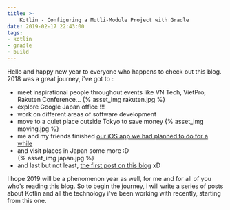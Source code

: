 ```yaml
---
title: >-
	Kotlin - Configuring a Mutli-Module Project with Gradle
date: 2019-02-17 22:43:00
tags: 
- kotlin
- gradle
- build
---
```

Hello and happy new year to everyone who happens to check out this blog. 
2018 was a great journey, i've got to :
- meet inspirational people throughout events like VN Tech, VietPro, Rakuten Conference...
{% asset_img rakuten.jpg %}
- explore Google Japan office !!!
- work on different areas of software development
- move to a quiet place outside Tokyo to save money
{% asset_img moving.jpg %}
- me and my friends finished [our iOS app we had planned to do for a while](https://itunes.apple.com/us/app/suge-dict-tu-dien-nhat-viet/id1446211651)
- and visit places in Japan some more :D  
{% asset_img japan.jpg %}
- and last but not least, [the first post on this blog](https://thelonedev.com/20181110-how-this-site-was-made/) xD

I hope 2019 will be a phenomenon year as well, for me and for all of you who's reading this blog.
So to begin the journey, i will write a series of posts about Kotlin and all the technology i've been working with recently, starting from this one.

<!-- more -->

